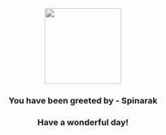 <p align="center">
    <img src="https://raw.githubusercontent.com/PokeAPI/sprites/master/sprites/pokemon/167.png" width="150" height="150">
</p>
<h3 align="center">You have been greeted by - <b>Spinarak</b></h3>
<h3 align="center">Have a wonderful day!</h3>
